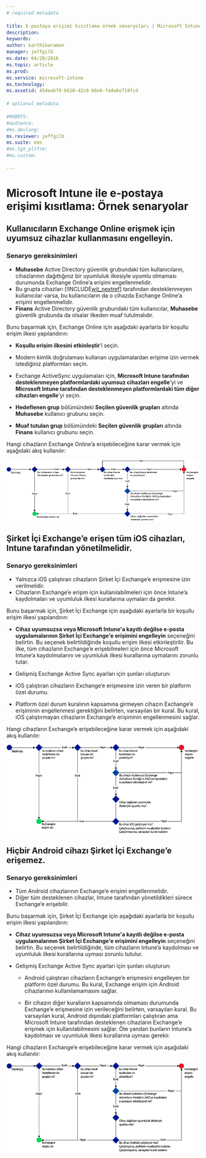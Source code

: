 ```yaml
---
# required metadata

title: E-postaya erişimi kısıtlama örnek senaryoları | Microsoft Intune
description:
keywords:
author: karthikaraman
manager: jeffgilb
ms.date: 04/28/2016
ms.topic: article
ms.prod:
ms.service: microsoft-intune
ms.technology:
ms.assetid: 454eab79-b620-42c9-b8e6-fada6e719fcd

# optional metadata

#ROBOTS:
#audience:
#ms.devlang:
ms.reviewer: jeffgilb
ms.suite: ems
#ms.tgt_pltfrm:
#ms.custom:

---
```


# Microsoft Intune ile e-postaya erişimi kısıtlama: Örnek senaryolar

## Kullanıcıların Exchange Online erişmek için uyumsuz cihazlar kullanmasını engelleyin.
### Senaryo gereksinimleri
- **Muhasebe** Active Directory güvenlik grubundaki tüm kullanıcıların, cihazlarının dağıttığınız bir uyumluluk ilkesiyle uyumlu olmaması durumunda Exchange Online’a erişimi engellenmelidir.
- Bu grupta cihazları [!INCLUDE[wit_nextref](../includes/wit_nextref_md.md)] tarafından desteklenmeyen kullanıcılar varsa, bu kullanıcıların da o cihazda Exchange Online’a erişimi engellenmelidir.
- **Finans** Active Directory güvenlik grubundaki tüm kullanıcılar, **Muhasebe** güvenlik grubunda da olsalar ilkeden muaf tutulmalıdır.

Bunu başarmak için, Exchange Online için aşağıdaki ayarlarla bir koşullu erişim ilkesi yapılandırın:

-   **Koşullu erişim ilkesini etkinleştir**’i seçin.

- Modern kimlik doğrulaması kullanan uygulamalardan erişime izin vermek istediğiniz platformları seçin.
- Exchange ActiveSync uygulamaları için, **Microsoft Intune tarafından desteklenmeyen platformlardaki uyumsuz cihazları engelle**’yi ve **Microsoft Intune tarafından desteklenmeyen platformlardaki tüm diğer cihazları engelle**’yi seçin.
-   **Hedeflenen grup** bölümündeki **Seçilen güvenlik grupları** altında **Muhasebe** kullanıcı grubunu seçin.

-   **Muaf tutulan grup** bölümündeki **Seçilen güvenlik grupları** altında **Finans** kullanıcı grubunu seçin.


Hangi cihazların Exchange Online’a erişebileceğine karar vermek için aşağıdaki akış kullanılır:

![Cihaz erişim akışı](./media/ConditionalAccess8-5.png)

## Şirket İçi Exchange’e erişen tüm iOS cihazları, Intune tarafından yönetilmelidir.
### Senaryo gereksinimleri
- Yalnızca iOS çalıştıran cihazların Şirket İçi Exchange’e erişmesine izin verilmelidir.
- Cihazların Exchange’e erişim için kullanılabilmeleri için önce Intune’a kaydolmaları ve uyumluluk ilkesi kurallarına uymaları da gerekir.

Bunu başarmak için, Şirket İçi Exchange için aşağıdaki ayarlarla bir koşullu erişim ilkesi yapılandırın:

-   **Cihaz uyumsuzsa veya Microsoft Intune'a kayıtlı değilse e-posta uygulamalarının Şirket İçi Exchange'e erişimini engelleyin** seçeneğini belirtin. Bu seçenek belirtildiğinde koşullu erişim ilkesi etkinleştirilir. Bu ilke, tüm cihazların Exchange’e erişebilmeleri için önce Microsoft Intune’a kaydolmalarını ve uyumluluk ilkesi kurallarına uymalarını zorunlu tutar.

-   Gelişmiş Exchange Active Sync ayarları için şunları oluşturun:

  -   iOS çalıştıran cihazların Exchange’e erişmesine izin veren bir platform özel durumu.   

  -   Platform özel durum kuralının kapsamına girmeyen cihazın Exchange’e erişiminin engellenmesi gerektiğini belirten, varsayılan bir kural. Bu kural, iOS çalıştırmayan cihazların Exchange’e erişiminin engellenmesini sağlar.

Hangi cihazların Exchange’e erişebileceğine karar vermek için aşağıdaki akış kullanılır:

![Cihaz erişim akışı](./media/ConditionalAccess8-3.png)

## Hiçbir Android cihazı Şirket İçi Exchange’e erişemez.
### Senaryo gereksinimleri
- Tüm Android cihazlarının Exchange’e erişimi engellenmelidir.
- Diğer tüm desteklenen cihazlar, Intune tarafından yönetildikleri sürece Exchange’e erişebilir.

Bunu başarmak için, Şirket İçi Exchange için aşağıdaki ayarlarla bir koşullu erişim ilkesi yapılandırın:

-   **Cihaz uyumsuzsa veya Microsoft Intune'a kayıtlı değilse e-posta uygulamalarının Şirket İçi Exchange'e erişimini engelleyin** seçeneğini belirtin. Bu seçenek belirtildiğinde, tüm cihazların Intune’a kaydolması ve uyumluluk ilkesi kurallarına uyması zorunlu tutulur.

- Gelişmiş Exchange Active Sync ayarları için şunları oluşturun:
  -   Android çalıştıran cihazların Exchange’e erişmesini engelleyen bir platform özel durumu. Bu kural, Exchange erişim için Android cihazlarının kullanılamamasını sağlar.

  -   Bir cihazın diğer kuralların kapsamında olmaması durumunda Exchange’e erişmesine izin verileceğini belirten, varsayılan kural. Bu varsayılan kural, Android dışındaki platformları çalıştıran ama Microsoft Intune tarafından desteklenen cihazların Exchange’e erişmek için kullanılabilmesini sağlar. Öte yandan bunların Intune’a kaydolması ve uyumluluk ilkesi kurallarına uyması gerekir.

Hangi cihazların Exchange’e erişebileceğine karar vermek için aşağıdaki akış kullanılır:

![Cihaz erişim akışı](./media/ConditionalAccess8-4.png)


<!--HONumber=May16_HO2-->


